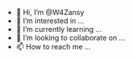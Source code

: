 - 👋 Hi, I’m @W4Zansy
- 👀 I’m interested in ...
- 🌱 I’m currently learning ...
- 💞️ I’m looking to collaborate on ...
- 📫 How to reach me ...

<!---
W4Zansy/W4Zansy is a ✨ special ✨ repository because its `README.md` (this file) appears on your GitHub profile.
You can click the Preview link to take a look at your changes.
--->

